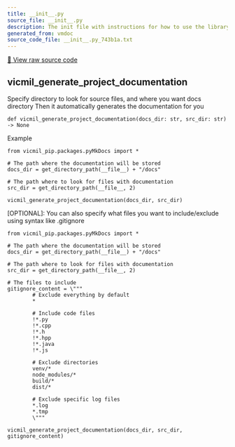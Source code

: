 ```yaml
---
title: __init__.py
source_file: __init__.py
description: The init file with instructions for how to use the library
generated_from: vmdoc
source_code_file: __init__.py_743b1a.txt
---
```


[📄 View raw source code](__init__.py_743b1a.txt)

## vicmil_generate_project_documentation

Specify directory to look for source files, and where you want docs directory
Then it automatically generates the documentation for you

```
def vicmil_generate_project_documentation(docs_dir: str, src_dir: str) -> None
```

Example
```
from vicmil_pip.packages.pyMkDocs import *

# The path where the documentation will be stored
docs_dir = get_directory_path(__file__) + "/docs"

# The path where to look for files with documentation
src_dir = get_directory_path(__file__, 2)

vicmil_generate_project_documentation(docs_dir, src_dir)
```

[OPTIONAL]: You can also specify what files you want to include/exclude using syntax like .gitignore

```
from vicmil_pip.packages.pyMkDocs import *

# The path where the documentation will be stored
docs_dir = get_directory_path(__file__) + "/docs"

# The path where to look for files with documentation
src_dir = get_directory_path(__file__, 2)

# The files to include
gitignore_content = \"""
        # Exclude everything by default
        *

        # Include code files
        !*.py
        !*.cpp
        !*.h
        !*.hpp
        !*.java
        !*.js

        # Exclude directories
        venv/*
        node_modules/*
        build/*
        dist/*

        # Exclude specific log files
        *.log
        *.tmp
        \"""

vicmil_generate_project_documentation(docs_dir, src_dir, gitignore_content)
```

